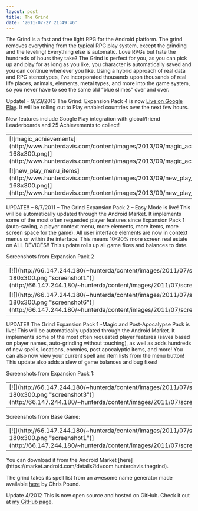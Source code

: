 ```yaml
---
layout: post
title: The Grind
date: '2011-07-27 21:49:46'
---
```



The Grind is a fast and free light RPG for the Android platform. The grind removes everything from the typical RPG play system, except the grinding and the leveling! Everything else is automatic. Love RPGs but hate the hundreds of hours they take? The Grind is perfect for you, as you can pick up and play for as long as you like, you character is automatically saved and you can continue whenever you like. Using a hybrid approach of real data and RPG stereotypes, I’ve incorporated thousands upon thousands of real life places, animals, elements, metal types, and more into the game system, so you never have to see the same old “blue slimes” over and over.

Update! – 9/23/2013 The Grind: Expansion Pack 4 is now [Live on Google Play](https://play.google.com/store/apps/details?id=com.hunterdavis.thegrind). It will be rolling out to Play enabled countries over the next few hours.

New features include Google Play integration with global/friend Leaderboards and 25 Achievements to collect!

<table><tr><td>[![magic_achievements](http://www.hunterdavis.com/content/images/2013/09/magic_achievements-168x300.png)](http://www.hunterdavis.com/content/images/2013/09/magic_achievements.png)</td><td>[![leaderboard](http://www.hunterdavis.com/content/images/2013/09/leaderboard-168x300.png)](http://www.hunterdavis.com/content/images/2013/09/leaderboard.png)</td></tr><tr><td>[![new_play_menu_items](http://www.hunterdavis.com/content/images/2013/09/new_play_menu_items-168x300.png)](http://www.hunterdavis.com/content/images/2013/09/new_play_menu_items.png)</td><td>[![armorup](http://www.hunterdavis.com/content/images/2013/09/armorup1-253x300.png)](http://www.hunterdavis.com/content/images/2013/09/armorup1.png)</td></tr></table>UPDATE!! – 8/7/2011 – The Grind Expansion Pack 2 – Easy Mode is live! This will be automatically updated through the Android Market. It implements some of the most often requested player features since Expansion Pack 1 (auto-saving, a player context menu, more elements, more items, more screen space for the game). All user interface elements are now in context menus or within the interface. This means 10-20% more screen real estate on ALL DEVICES!! This update rolls up all game fixes and balances to date.

Screenshots from Expansion Pack 2

<table><tr><td>[![](http://66.147.244.180/~hunterda/content/images/2011/07/screenshot1261-180x300.png "screenshot1")](http://66.147.244.180/~hunterda/content/images/2011/07/screenshot1261.png)</td><td>[![](http://66.147.244.180/~hunterda/content/images/2011/07/screenshot2111-180x300.png "screenshot2")](http://66.147.244.180/~hunterda/content/images/2011/07/screenshot2111.png)</td></tr><tr><td>[![](http://66.147.244.180/~hunterda/content/images/2011/07/screenshot61-180x300.png "screenshot6")](http://66.147.244.180/~hunterda/content/images/2011/07/screenshot61.png)</td><td>[![](http://66.147.244.180/~hunterda/content/images/2011/07/screenshot71-180x300.png "screenshot7")](http://66.147.244.180/~hunterda/content/images/2011/07/screenshot71.png)</td></tr></table>UPDATE!! The Grind Expansion Pack 1 -Magic and Post-Apocalypse Pack is live! This will be automatically updated through the Android Market. It implements some of the most often requested player features (saves based on player names, auto-grinding without touching), as well as adds hundreds of new spells, locations, enemies, post apocalyptic items, and more! You can also now view your current spell and item lists from the menu button! This update also adds a slew of game balances and bug fixes!

Screenshots from Expansion Pack 1:

<table><tr><td>[![](http://66.147.244.180/~hunterda/content/images/2011/07/screenshot361-180x300.png "screenshot3")](http://66.147.244.180/~hunterda/content/images/2011/07/screenshot361.png)</td><td>[![](http://66.147.244.180/~hunterda/content/images/2011/07/screenshot41-180x300.png "screenshot4")](http://66.147.244.180/~hunterda/content/images/2011/07/screenshot41.png)</td><td>[![](http://66.147.244.180/~hunterda/content/images/2011/07/screenshot51-180x300.png "screenshot5")](http://66.147.244.180/~hunterda/content/images/2011/07/screenshot51.png)</td></tr></table>Screenshots from Base Game:

<table><tr><td>[![](http://66.147.244.180/~hunterda/content/images/2011/07/screenshot1241-180x300.png "screenshot1")](http://66.147.244.180/~hunterda/content/images/2011/07/screenshot1241.png)</td><td>[![](http://66.147.244.180/~hunterda/content/images/2011/07/screenshot2101-180x300.png "screenshot2")](http://66.147.244.180/~hunterda/content/images/2011/07/screenshot2101.png)</td><td>[![](http://66.147.244.180/~hunterda/content/images/2011/07/screenshot351-180x300.png "screenshot3")](http://66.147.244.180/~hunterda/content/images/2011/07/screenshot351.png)</td></tr></table>You can download it from the Android Market [here](https://market.android.com/details?id=com.hunterdavis.thegrind).

The grind takes its spell list from an awesome name generator made available [here](http://www.ruf.rice.edu/~pound/#datasets) by Chris Pound.

Update 4/2012 This is now open source and hosted on GitHub. Check it out at [my GitHub page](https://github.com/huntergdavis).



